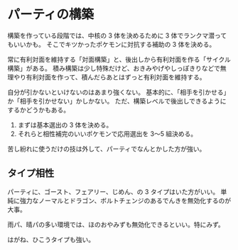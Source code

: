 # パーティの構築

構築を作っている段階では、中核の 3 体を決めるために 3 体でランクマ潜ってもいいかも。
そこでキツかったポケモンに対抗する補助の 3 体を決める。

常に有利対面を維持する「対面構築」と、後出しから有利対面を作る「サイクル構築」がある。
積み構築は少し特殊だけど、おきみやげやしっぽきりなどで無理やり有利対面を作って、積んだらあとはずっと有利対面を維持する。

自分が引かないといけないのはあまり強くない。
基本的に、「相手を引かせる」か「相手を引かせない」かしかない。
ただ、構築レベルで後出しできるようにするかどうかもある。

1. まずは基本選出の 3 体を決める。
2. それらと相性補完のいいポケモンで応用選出を 3〜5 組決める。

苦し紛れに使うだけの技は外して、パーティでなんとかした方が強い。

## タイプ相性

パーティに、ゴースト、フェアリー、じめん、の 3 タイプはいた方がいい。
単純に強力なノーマルとドラゴン、ボルトチェンジのあるでんきを無効化するのが大事。

雨パ、晴パの多い環境では、ほのおやみずも無効化できるといい。特にみず。

はがね、ひこうタイプも強い。
